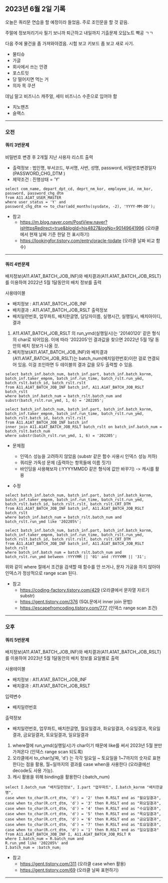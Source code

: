 ## 2023년 6월 2일 기록

오늘은 쿼리문 연습을 할 예정이라 들었음. 주로 조인문을 할 것 같음.

주말에 정보처리기사 필기 보니까 퇴근하고 내일까지 기출문제 오답노트 빡공 ㄱㄱ

다음 주에 물건을 좀 가져와야겠음. 시험 보고 키보드 좀 보고 새로 사기.

- 물티슈
- 가글
- 회사에서 쓰는 안경
- 포스트잇
- 당 떨어지면 먹는 거
- 의자 목 쿠션

데님 말고 비즈니스 캐주얼, 세미 비즈니스 수준으로 입어야 함

- 치노팬츠
- 슬랙스

<hr>

### 오전

#### 쿼리 3번문제

비밀번호 변경 후 2개월 지난 사용자 리스트 출력
- 출력정보 : 법인명, 부서코드, 부서명, 사번, 성명, password, 비밀번호변경일자(PASSWORD_CHG_DTM )
- 제약조건 : 진행상태 = 'Y'

```oracle
select com_name, depart_dpt_cd, deprt_nm_kor, employee_id, nm_kor, password, password_chg_dtm
from A11.A1AT_USER_MASTER
where user_status = 'Y' and
password_chg_dtm <= to_char(add_months(sysdate, -2), 'YYYY-MM-DD');
```

- 참고
    - https://m.blog.naver.com/PostView.naver?isHttpsRedirect=true&blogId=hjs4827&logNo=90149641996 (오라클에서 현재 날짜 기준 한달 전 표시하기)
    - https://lookingfor.tistory.com/entry/oracle-todate (오라클 날짜 비교 함수)

<hr>

#### 쿼리 4번문제
배치정보(A11.A1AT_BATCH_JOB_INF)와 배치결과(A11.A1AT_BATCH_JOB_RSLT)를 이용하여
2022년 5월 1달동안의 배치 정보를 출력

사용테이블
 - 배치정보 : A11.A1AT_BATCH_JOB_INF
 - 배치결과 : A11.A1AT_BATCH_JOB_RSLT
 출력정보
  - 배치일련번호, 업무파트, 배치한글명, 담당자이름, 실행시간, 실행일시, 배치아이디, 결과

1. A11.A1AT_BATCH_JOB_RSLT 의 run_ymd(실행일시)는 '20140120' 같은 형식의 char로 되어있음. 이에 따라 '202205'인 결과값을 찾으면 2022년 5월 1달 동안의 배치 정보가 나올 것.
2. 배치정보(A11.A1AT_BATCH_JOB_INF)와 배치결과(A11.A1AT_BATCH_JOB_RSLT)는 batch_num(배치일련번호)이란 걸로 연결되어 있음. 이걸 조인하면 두 테이블의 결과 값을 모두 출력할 수 있음.

```oracle
select batch_inf.batch_num, batch_inf.part, batch_inf.batch_kornm, batch_inf.taker_empnm, batch_inf.run_time, batch_rslt.run_ymd, batch_rslt.batch_id, batch_rslt.rslt
from A11.A1AT_BATCH_JOB_INF batch_inf, A11.A1AT_BATCH_JOB_RSLT batch_rslt
where batch_inf.batch_num = batch_rslt.batch_num and
substr(batch_rslt.run_ymd, 1, 6) = '202205';

select batch_inf.batch_num, batch_inf.part, batch_inf.batch_kornm, batch_inf.taker_empnm, batch_inf.run_time, batch_rslt.run_ymd, batch_rslt.batch_id, batch_rslt.rslt
from A11.A1AT_BATCH_JOB_INF batch_inf
inner join A11.A1AT_BATCH_JOB_RSLT batch_rslt on batch_inf.batch_num = batch_rslt.batch_num
where substr(batch_rslt.run_ymd, 1, 6) = '202205';
```

- 문제점
    - 인덱스 성능을 고려하지 않았음 (substr 같은 함수 사용시 인덱스 성능 저하)
    - 쿼리문 가독성 문제 (출력하는 항목들에 이름 짓기)
    - 바인딩을 사용해보자 (:YYYYMMDD 같은 형식에 값만 바꾸기) -> 캐시를 활용


- 수정

```oracle
select batch_inf.batch_num, batch_inf.part, batch_inf.batch_kornm, batch_inf.taker_empnm, batch_inf.run_time, batch_rslt.run_ymd, batch_rslt.batch_id, batch_rslt.rslt, batch_rslt.CRT_DTM
from A11.A1AT_BATCH_JOB_INF batch_inf, A11.A1AT_BATCH_JOB_RSLT batch_rslt
where batch_inf.batch_num = batch_rslt.batch_num and
batch_rslt.run_ymd like '202205%';

select batch_inf.batch_num, batch_inf.part, batch_inf.batch_kornm, batch_inf.taker_empnm, batch_inf.run_time, batch_rslt.run_ymd, batch_rslt.batch_id, batch_rslt.rslt, batch_rslt.CRT_DTM
from A11.A1AT_BATCH_JOB_INF batch_inf, A11.A1AT_BATCH_JOB_RSLT batch_rslt
where batch_inf.batch_num = batch_rslt.batch_num and
batch_rslt.run_ymd between :YYYYMM || '01' and :YYYYMM || '31';
```

위와 같이 where 절에서 조건을 검색할 때 함수를 안 쓰거나, 문자 가공을 하지 않아야 인덱스가 정상적으로 range scan 된다.


- 참고
    - https://coding-factory.tistory.com/429 (오라클에서 문자열 자르기 substr)
    - https://gent.tistory.com/376 (SQL문에서 inner join 문법)
    - https://escapefromcoding.tistory.com/777 (인덱스 range scan 조건)

<hr>

### 오후

#### 쿼리 5번문제
배치정보(A11.A1AT_BATCH_JOB_INF)와 배치결과(A11.A1AT_BATCH_JOB_RSLT)를 이용하여
2023년 5월 1달동안의 배치 정보를 요일별로 출력

사용테이블
  - 배치정보 : A11.A1AT_BATCH_JOB_INF
  - 배치결과 : A11.A1AT_BATCH_JOB_RSLT

입력변수
  - 배치일련번호
  
출력정보
  - 배치일련번호, 업무파트, 배치한글명, 월요일결과, 화요일결과, 수요일결과, 목요일결과, 금요일결과, 토요일결과, 일요일결과

1. where절에 run_ymd(실행일시)가 char이기 때문에  like를 써서 2023년 5월 분만 가져온다 (인덱스 range scan 되도록)
2. 오라클에서 to_char(날짜, 'd') 는 각각 일요일 ~ 토요일을 1~7까지의 숫자로 표현한다는 점을 활용, 월~일까지의 결과를 case when을 사용한다 (오라클에선 decode도 사용 가능).
3. 캐시 활용을 위해 binding을 활용한다 (:batch_num)  

```oracle
select I.batch_num "배치일련정보", I.part "업무파트", I.batch_kornm "배치한글명",
case when to_char(R.crt_dtm, 'd') = '2' then R.RSLT end as "월요일결과",
case when to_char(R.crt_dtm, 'd') = '3' then R.RSLT end as "화요일결과",
case when to_char(R.crt_dtm, 'd') = '4' then R.RSLT end as "수요일결과",
case when to_char(R.crt_dtm, 'd') = '5' then R.RSLT end as "목요일결과",
case when to_char(R.crt_dtm, 'd') = '6' then R.RSLT end as "금요일결과",
case when to_char(R.crt_dtm, 'd') = '7' then R.RSLT end as "토요일결과",
case when to_char(R.crt_dtm, 'd') = '1' then R.RSLT end as "일요일결과"
from A11.A1AT_BATCH_JOB_INF I, A11.A1AT_BATCH_JOB_RSLT R
where I.batch_num = R.batch_num and
R.run_ymd like '202205%' and
I.batch_num = :batch_num;
```

- 참고
    - https://gent.tistory.com/311 (오라클 case when 활용)
    - https://gent.tistory.com/69 (오라클 날짜 표현하기)

<hr>


